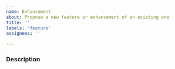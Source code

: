 ```yaml
---
name: Enhancement
about: Propose a new feature or enhancement of an existing one
title: ''
labels: 'feature'
assignees: ''

---
```


<!--

Implementation ideas and helpful links, e.g. to platform-specific API that can
be used, are welcome.

Please mention if you propose to submit pull requests implementing this.

-->

### Description
<!-- Describe the proposed addition here -->
